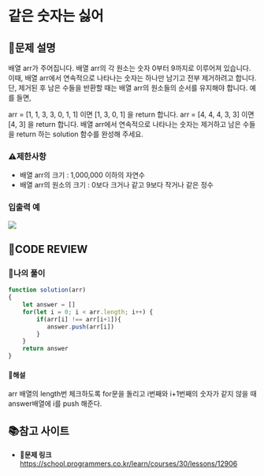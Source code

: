 # 같은 숫자는 싫어

## **📝문제 설명**
배열 arr가 주어집니다. 배열 arr의 각 원소는 숫자 0부터 9까지로 이루어져 있습니다. 이때, 배열 arr에서 연속적으로 나타나는 숫자는 하나만 남기고 전부 제거하려고 합니다. 단, 제거된 후 남은 수들을 반환할 때는 배열 arr의 원소들의 순서를 유지해야 합니다. 예를 들면,

arr = [1, 1, 3, 3, 0, 1, 1] 이면 [1, 3, 0, 1] 을 return 합니다.
arr = [4, 4, 4, 3, 3] 이면 [4, 3] 을 return 합니다.
배열 arr에서 연속적으로 나타나는 숫자는 제거하고 남은 수들을 return 하는 solution 함수를 완성해 주세요.

### **⚠제한사항**
- 배열 arr의 크기 : 1,000,000 이하의 자연수
- 배열 arr의 원소의 크기 : 0보다 크거나 같고 9보다 작거나 같은 정수
### **입출력 예**
![](https://velog.velcdn.com/images/ssori0421/post/95479f12-e2fc-4f14-be73-b215dd46943a/image.png)
## **🧐CODE REVIEW**
### **🧾나의 풀이**

```js
function solution(arr)
{
    let answer = []
    for(let i = 0; i < arr.length; i++) {
        if(arr[i] !== arr[i+1]){
           answer.push(arr[i])
        }
    }
    return answer
}
```

#### **📝해설**
arr 배열의 length번 체크하도록 for문을 돌리고 i번째와 i+1번째의 숫자가 같지 않을 때 answer배열에 i를 push 해준다.

## 📚참고 사이트

- **🔗문제 링크**<br/>
https://school.programmers.co.kr/learn/courses/30/lessons/12906